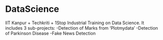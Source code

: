 # DataScience
IIT Kanpur + Techkriti + 1Stop Industrial Training on Data  Science. It includes 3 sub-projects:  -Detection of Marks from ‘Plotmydata’ -Detection of Parkinson Disease -Fake News Detection
